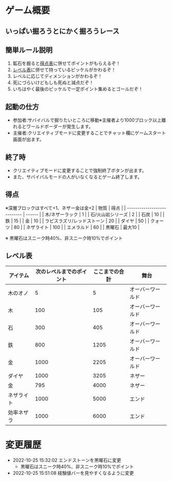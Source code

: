
# ゲーム概要
## いっぱい掘ろうとにかく掘ろうレース
## 簡単ルール説明
1. 鉱石を掘ると[得点表](#得点)に併せてポイントがもらえるぞ！
2. [レベル表](#レベル表)に併せて持っているピッケルがかわるぞ！
3. レベルに応じてディメンションがかわるぞ！
4. 死にづらいけどもしも死ぬと減点だぞ！
5. いちはやく最後のピッケルで一定ポイント集めるとゴールだぞ！

## 起動の仕方
-   参加者:サバイバルで掘りたいところに移動※主催者より1000ブロック以上離れるとワールドボーダーが発生します。
-   主催者:クリエイティブモードに変更することでチャット欄にゲームスタート画面が出ます。
## 終了時
-   クリエイティブモードに変更することで強制終了ボタンが出ます。
-   また、サバイバルモードの人がいなくなるとゲーム終了します。

## 得点
※深層ブロックはすべて+1、ネザー金は金+2
| 物質                        | 得点   |
| --------------------------- | ------ |
| 木/ネザーラック             | 1      |
| 石/火山岩シリーズ           | 2      |
| 石炭                        | 10     |
| 鉄                          | 15     |
| 金                          | 10     |
| ラピスラズリ/レッドストーン | 20     |
| ダイヤ                      | 50     |
| クォーツ                    | 80     |
| ネザライト                  | 100    |
| エメラルド                  | 60     |
| 黒曜石                      | 最大10 |

※ 黒曜石はスニーク時40%、非スニーク時10%でポイント
## レベル表
| アイテム   | 次のレベルまでのポイント | ここまでの合計 | 舞台             |
| ---------- | ------------------------ | -------------- | ---------------- |
| 木のオノ   | 5                        | 5              | オーバーワールド |
| 木         | 100                      | 105            | オーバーワールド |
| 石         | 300                      | 405            | オーバーワールド |
| 鉄         | 800                      | 1205           | オーバーワールド |
| 金         | 1000                     | 2205           | オーバーワールド |
| ダイヤ     | 1000                     | 3205           | ネザー           |
| 金         | 795                      | 4000           | ネザー           |
| ネザライト | 1000                     | 5000           | エンド           |
| 効率ネザラ | 1000                     | 6000           | エンド           |


# 変更履歴
-   2022-10-25 15:32:02 エンドストーンを黒曜石に変更
    -   黒曜石はスニーク時40%、非スニーク時10%でポイント
-   2022-10-25 15:51:08 経験値バーを見やすくなるように変更

